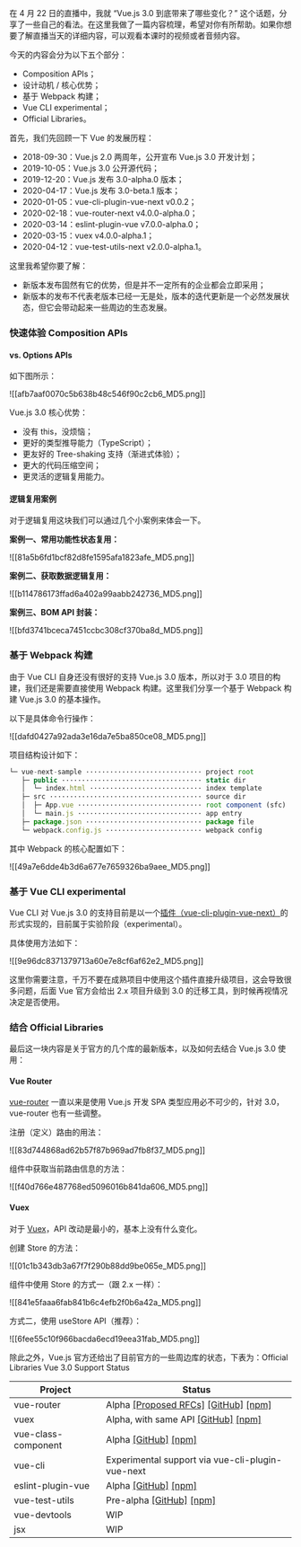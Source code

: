 在 4 月 22 日的直播中，我就 “Vue.js 3.0 到底带来了哪些变化？” 这个话题，分享了一些自己的看法。在这里我做了一篇内容梳理，希望对你有所帮助。如果你想要了解直播当天的详细内容，可以观看本课时的视频或者音频内容。

今天的内容会分为以下五个部分：

- Composition APIs；
- 设计动机 / 核⼼优势；
- 基于 Webpack 构建；
- Vue CLI experimental；
- Official Libraries。

首先，我们先回顾一下 Vue 的发展历程：

- 2018-09-30：Vue.js 2.0 两周年，公开宣布 Vue.js 3.0 开发计划；
- 2019-10-05：Vue.js 3.0 公开源代码；
- 2019-12-20：Vue.js 发布 3.0-alpha.0 版本；
- 2020-04-17：Vue.js 发布 3.0-beta.1 版本；
- 2020-01-05：vue-cli-plugin-vue-next v0.0.2；
- 2020-02-18：vue-router-next v4.0.0-alpha.0；
- 2020-03-14：eslint-plugin-vue v7.0.0-alpha.0；
- 2020-03-15：vuex v4.0.0-alpha.1；
- 2020-04-12：vue-test-utils-next v2.0.0-alpha.1。

这里我希望你要了解：

- 新版本发布固然有它的优势，但是并不一定所有的企业都会立即采用；
- 新版本的发布不代表老版本已经一无是处，版本的迭代更新是一个必然发展状态，但它会带动起来一些周边的生态发展。

### 快速体验 Composition APIs

#### vs. Options APIs

如下图所示：

![[afb7aaf0070c5b638b48c546f90c2cb6_MD5.png]]

Vue.js 3.0 核⼼优势：

- 没有 this，没烦恼；
- 更好的类型推导能⼒（TypeScript）；
- 更友好的 Tree-shaking ⽀持（渐进式体验）；
- 更⼤的代码压缩空间；
- 更灵活的逻辑复⽤能⼒。

#### 逻辑复用案例

对于逻辑复用这块我们可以通过几个小案例来体会一下。

**案例一、常用功能性状态复用：**

![[81a5b6fd1bcf82d8fe1595afa1823afe_MD5.png]]

**案例二、获取数据逻辑复用：**

![[b114786173ffad6a402a99aabb242736_MD5.png]]

**案例三、BOM API 封装：**

![[bfd3741bceca7451ccbc308cf370ba8d_MD5.png]]

### 基于 Webpack 构建

由于 Vue CLI 自身还没有很好的支持 Vue.js 3.0 版本，所以对于 3.0 项目的构建，我们还是需要直接使用 Webpack 构建。这里我们分享一个基于 Webpack 构建 Vue.js 3.0 的基本操作。

以下是具体命令行操作：

![[dafd0427a92ada3e16da7e5ba850ce08_MD5.png]]

项目结构设计如下：

```javascript
└─ vue-next-sample ····························· project root 
   ├─ public ··································· static dir 
   │  └─ index.html ···························· index template 
   ├─ src ······································ source dir 
   │  ├─ App.vue ······························· root component (sfc) 
   │  └─ main.js ······························· app entry 
   ├─ package.json ····························· package file 
   └─ webpack.config.js ························ webpack config
```

其中 Webpack 的核心配置如下：

![[49a7e6dde4b3d6a677e7659326ba9aee_MD5.png]]

### 基于 Vue CLI experimental

Vue CLI 对 Vue.js 3.0 的支持目前是以一个[插件（vue-cli-plugin-vue-next）](https://github.com/vuejs/vue-cli-plugin-vue-next)的形式实现的，目前属于实验阶段（experimental）。

具体使用方法如下：

![[9e96dc8371379713a60e7e8cf6af62e2_MD5.png]]

这里你需要注意，千万不要在成熟项⽬中使⽤这个插件直接升级项目，这会导致很多问题，后面 Vue 官方会给出 2.x 项目升级到 3.0 的迁移工具，到时候再视情况决定是否使用。

### 结合 Official Libraries

最后这一块内容是关于官方的几个库的最新版本，以及如何去结合 Vue.js 3.0 使用：

#### Vue Router

[vue-router](https://github.com/vuejs/vue-router-next) 一直以来是使用 Vue.js 开发 SPA 类型应用必不可少的，针对 3.0，vue-router 也有一些调整。

注册（定义）路由的用法：

![[83d744868ad62b57f87b969ad7fb8f37_MD5.png]]

组件中获取当前路由信息的方法：

![[f40d766e487768ed5096016b841da606_MD5.png]]

#### Vuex

对于 [Vuex](https://github.com/vuejs/vuex/tree/4.0)，API 改动是最小的，基本上没有什么变化。

创建 Store 的方法：

![[01c1b343db3a67f7f290b88dd9be065e_MD5.png]]

组件中使用 Store 的方式一（跟 2.x 一样）：

![[841e5faaa6fab841b6c4efb2f0b6a42a_MD5.png]]

方式二，使用 useStore API（推荐）：

![[6fee55c10f966bacda6ecd19eea31fab_MD5.png]]

除此之外，Vue.js 官方还给出了目前官方的一些周边库的状态，下表为：Official Libraries Vue 3.0 Support Status

|Project|Status|
|---|---|
|vue-router|Alpha [[Proposed RFCs]](https://github.com/vuejs/rfcs/pulls?q=is%3Apr+is%3Aopen+label%3Arouter) [[GitHub]](https://github.com/vuejs/vue-router-next) [[npm]](https://unpkg.com/browse/vue-router@4.0.0-alpha.7/)|
|vuex|Alpha, with same API [[GitHub]](https://github.com/vuejs/vuex/tree/4.0) [[npm]](https://unpkg.com/browse/vuex@4.0.0-alpha.1/)|
|vue-class-component|Alpha [[GitHub]](https://github.com/vuejs/vue-class-component/tree/next) [[npm]](https://unpkg.com/browse/vue-class-component@8.0.0-alpha.2/)|
|vue-cli|Experimental support via vue-cli-plugin-vue-next|
|eslint-plugin-vue|Alpha [[GitHub]](https://github.com/vuejs/eslint-plugin-vue) [[npm]](https://unpkg.com/browse/eslint-plugin-vue@7.0.0-alpha.0/)|
|vue-test-utils|Pre-alpha [[GitHub]](https://github.com/vuejs/vue-test-utils-next) [[npm]](https://www.npmjs.com/package/@vue/test-utils)|
|vue-devtools|WIP|
|jsx|WIP|
